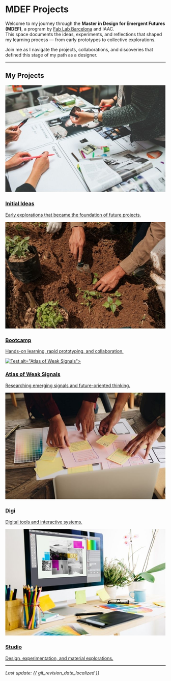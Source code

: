 # MDEF Projects

Welcome to my journey through the **Master in Design for Emergent Futures (MDEF)**, a program by [Fab Lab Barcelona](https://mdef.fablabbcn.org/) and IAAC.  
This space documents the ideas, experiments, and reflections that shaped my learning process — from early prototypes to collective explorations.

Join me as I navigate the projects, collaborations, and discoveries that defined this stage of my path as a designer.

---

## My Projects

<div class="project-grid">

<div class="project-card">
  <a href="project/project.md">
    <img src="images/initial-ideas.jpg" alt="Initial Ideas">
    <div class="project-info">
      <h3>Initial Ideas</h3>
      <p>Early explorations that became the foundation of future projects.</p>
    </div>
  </a>
</div>

<div class="project-card">
  <a href="term1/01-Bootcamp.md">
    <img src="images/bootcamp.jpg" alt="Bootcamp">
    <div class="project-info">
      <h3>Bootcamp</h3>
      <p>Hands-on learning, rapid prototyping, and collaboration.</p>
    </div>
  </a>
</div>

<div class="project-card">
  <a href="term1/02-Atlas of Weak Signals.md">
    <img src="https://via.placeholder.com/300x200/4CAF50/white?text=Test+Image" alt="Test"> alt="Atlas of Weak Signals">
    <div class="project-info">
      <h3>Atlas of Weak Signals</h3>
      <p>Researching emerging signals and future-oriented thinking.</p>
    </div>
  </a>
</div>

<div class="project-card">
  <a href="term1/01-Bootcamp.md">
    <img src="images/digi.jpg" alt="Digi">
    <div class="project-info">
      <h3>Digi</h3>
      <p>Digital tools and interactive systems.</p>
    </div>
  </a>
</div>

<div class="project-card">
  <a href="term1/01-Bootcamp.md">
    <img src="images/studio.jpg" alt="Studio">
    <div class="project-info">
      <h3>Studio</h3>
      <p>Design, experimentation, and material explorations.</p>
    </div>
  </a>
</div>

</div>

---

*Last update: {{ git_revision_date_localized }}*